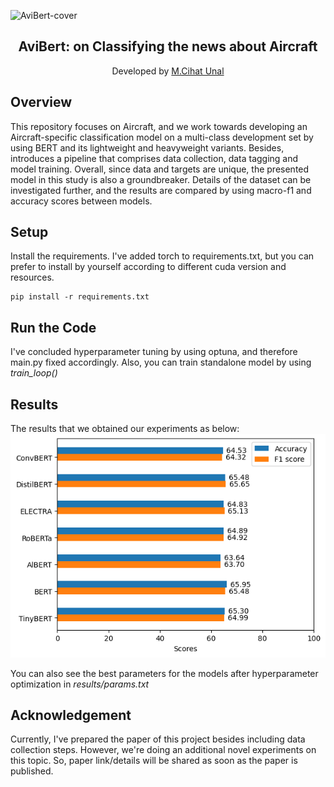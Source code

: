 ![AviBert-cover](https://www.aeroturk.info/wp-content/uploads/2019/11/Aircraft-Systems.jpg)
<h2 align="center">AviBert: on Classifying the news about Aircraft</h2>
<p align="center">
  Developed by <a href="https://github.com/ByUnal"> M.Cihat Unal </a> 
</p>

## Overview

This repository focuses on Aircraft, and we work towards developing an Aircraft-specific classification model on a multi-class development set by using BERT and its lightweight and heavyweight variants. Besides, introduces a pipeline that comprises data collection, data tagging and model training. 
Overall, since data and targets are unique, the presented model in this study is also a groundbreaker. Details of the dataset can be investigated further, and the results are compared by using macro-f1 and accuracy scores between models.


## Setup
Install the requirements. I've added torch to requirements.txt, but you can prefer to install by yourself according to different cuda version and resources.
```commandline
pip install -r requirements.txt
```

## Run the Code
I've concluded hyperparameter tuning by using optuna, and therefore main.py fixed accordingly. Also, you can train standalone model by using *train_loop()*

## Results
The results that we obtained our experiments as below:
![plot](./results/acc-f1_scores.png)

You can also see the best parameters for the models after hyperparameter optimization in *results/params.txt*
## Acknowledgement
Currently, I've prepared the paper of this project besides including data collection steps. However, we're doing an additional novel experiments on this topic.
So, paper link/details will be shared as soon as the paper is published. 
